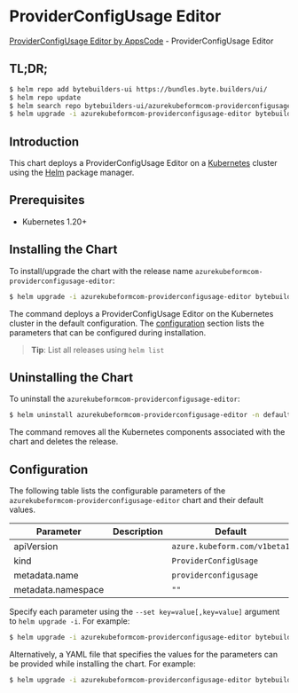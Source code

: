 # ProviderConfigUsage Editor

[ProviderConfigUsage Editor by AppsCode](https://byte.builders) - ProviderConfigUsage Editor

## TL;DR;

```bash
$ helm repo add bytebuilders-ui https://bundles.byte.builders/ui/
$ helm repo update
$ helm search repo bytebuilders-ui/azurekubeformcom-providerconfigusage-editor --version=v0.4.18
$ helm upgrade -i azurekubeformcom-providerconfigusage-editor bytebuilders-ui/azurekubeformcom-providerconfigusage-editor -n default --create-namespace --version=v0.4.18
```

## Introduction

This chart deploys a ProviderConfigUsage Editor on a [Kubernetes](http://kubernetes.io) cluster using the [Helm](https://helm.sh) package manager.

## Prerequisites

- Kubernetes 1.20+

## Installing the Chart

To install/upgrade the chart with the release name `azurekubeformcom-providerconfigusage-editor`:

```bash
$ helm upgrade -i azurekubeformcom-providerconfigusage-editor bytebuilders-ui/azurekubeformcom-providerconfigusage-editor -n default --create-namespace --version=v0.4.18
```

The command deploys a ProviderConfigUsage Editor on the Kubernetes cluster in the default configuration. The [configuration](#configuration) section lists the parameters that can be configured during installation.

> **Tip**: List all releases using `helm list`

## Uninstalling the Chart

To uninstall the `azurekubeformcom-providerconfigusage-editor`:

```bash
$ helm uninstall azurekubeformcom-providerconfigusage-editor -n default
```

The command removes all the Kubernetes components associated with the chart and deletes the release.

## Configuration

The following table lists the configurable parameters of the `azurekubeformcom-providerconfigusage-editor` chart and their default values.

|     Parameter      | Description |                 Default                 |
|--------------------|-------------|-----------------------------------------|
| apiVersion         |             | <code>azure.kubeform.com/v1beta1</code> |
| kind               |             | <code>ProviderConfigUsage</code>        |
| metadata.name      |             | <code>providerconfigusage</code>        |
| metadata.namespace |             | <code>""</code>                         |


Specify each parameter using the `--set key=value[,key=value]` argument to `helm upgrade -i`. For example:

```bash
$ helm upgrade -i azurekubeformcom-providerconfigusage-editor bytebuilders-ui/azurekubeformcom-providerconfigusage-editor -n default --create-namespace --version=v0.4.18 --set apiVersion=azure.kubeform.com/v1beta1
```

Alternatively, a YAML file that specifies the values for the parameters can be provided while
installing the chart. For example:

```bash
$ helm upgrade -i azurekubeformcom-providerconfigusage-editor bytebuilders-ui/azurekubeformcom-providerconfigusage-editor -n default --create-namespace --version=v0.4.18 --values values.yaml
```
